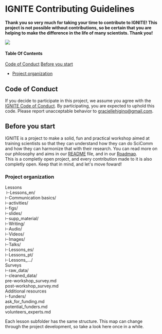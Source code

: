 # IGNITE Contributing Guidelines  

**Thank you so very much for taking your time to contribute to IGNITE! This project is not possible without contributions, so be certain that you are helping to make the difference in the life of many scientists. Thank you!**  

![](https://media.giphy.com/media/xUySTu7FXFYo6nXWWQ/giphy.gif)  

#### Table Of Contents

[Code of Conduct](#code-of-conduct)
[Before you start](#before-you-start)
* [Project organization](#project-organization)  


## Code of Conduct

If you decide to participate in this project, we assume you agree with the [IGNITE Code of Conduct](CODE_OF_CONDUCT.md). By participating, you are expected to uphold this code. Please report unacceptable behavior to [graciellehigino@gmail.com](mailto:graciellehigino@gmail.com).  

## Before you start  

IGNITE is a project to make a solid, fun and practical workshop aimed at training scientists so that they can understand how they can do SciComm and how they can harmonize that with their research. You can read more on our philosophy and aims in our [README](README.md) file, and in our [Roadmap](Roadmap.md).  
This is a completly open project, and every contribution made to it is also completly open. Keep that in mind, and let's move foward!  

### Project organization  

Lessons  
&nbsp;⊢Lessons_en/  
    ⊢Communication basics/  
      ⊢activities/  
      ⊢figs/  
      ⊢slides/  
      ⊢supp_material/  
    ⊢Writing/  
    ⊢Audio/  
    ⊢Videos/  
    ⊢Images/  
    ⊢Talks/  
  ⊢Lessons_es/  
  ⊢Lessons_pt/  
  ⊢Lessons_.../  
Surveys  
  ⊢raw_data/  
  ⊢cleaned_data/  
  pre-workshop_survey.md  
  post-workshop_survey.md  
Additional resources  
  ⊢funders/  
   ask_for_funding.md  
   potential_funders.md  
  volunteers_experts.md  

Each lesson subfolder has the same structure. This map can change through the project development, so take a look here once in a while.  
